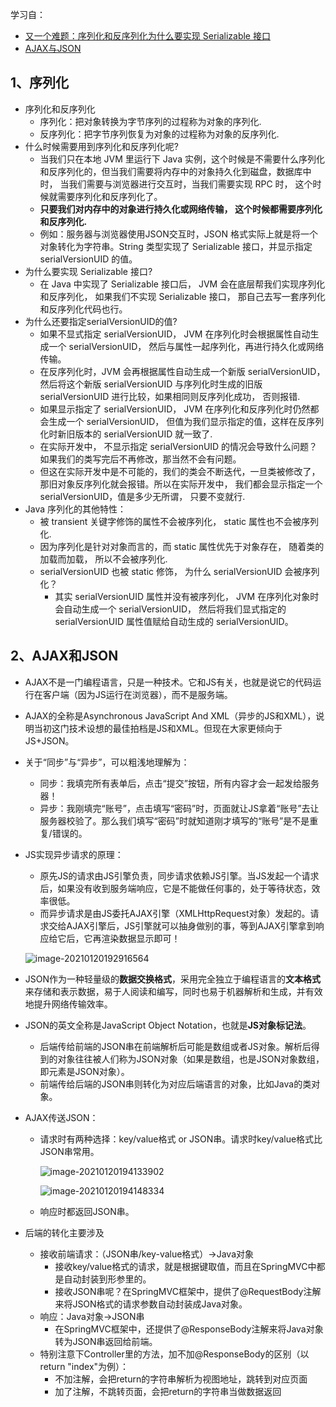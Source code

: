 学习自：

- [又一个难题：序列化和反序列化为什么要实现 Serializable 接口](https://mp.weixin.qq.com/s/NM9aLvpCFcz9A-S80x5E1w)
- [AJAX与JSON](https://zhuanlan.zhihu.com/p/38773438)

## 1、序列化

- 序列化和反序列化
  - 序列化：把对象转换为字节序列的过程称为对象的序列化.
  - 反序列化：把字节序列恢复为对象的过程称为对象的反序列化.
- 什么时候需要用到序列化和反序列化呢?
  - 当我们只在本地 JVM 里运行下 Java 实例，这个时候是不需要什么序列化和反序列化的，但当我们需要将内存中的对象持久化到磁盘，数据库中时， 当我们需要与浏览器进行交互时，当我们需要实现 RPC 时， 这个时候就需要序列化和反序列化了。
  - **只要我们对内存中的对象进行持久化或网络传输， 这个时候都需要序列化和反序列化.**
  - 例如：服务器与浏览器使用JSON交互时，JSON 格式实际上就是将一个对象转化为字符串。String 类型实现了 Serializable 接口，并显示指定 serialVersionUID 的值。
- 为什么要实现 Serializable 接口?
  - 在 Java 中实现了 Serializable 接口后， JVM 会在底层帮我们实现序列化和反序列化， 如果我们不实现 Serializable 接口， 那自己去写一套序列化和反序列化代码也行。
- 为什么还要指定serialVersionUID的值?
  - 如果不显式指定 serialVersionUID， JVM 在序列化时会根据属性自动生成一个 serialVersionUID， 然后与属性一起序列化，再进行持久化或网络传输。
  - 在反序列化时，JVM 会再根据属性自动生成一个新版 serialVersionUID，然后将这个新版 serialVersionUID 与序列化时生成的旧版 serialVersionUID 进行比较，如果相同则反序列化成功， 否则报错.
  - 如果显示指定了 serialVersionUID， JVM 在序列化和反序列化时仍然都会生成一个 serialVersionUID， 但值为我们显示指定的值，这样在反序列化时新旧版本的 serialVersionUID 就一致了.
  - 在实际开发中， 不显示指定 serialVersionUID 的情况会导致什么问题？如果我们的类写完后不再修改，那当然不会有问题。
  - 但这在实际开发中是不可能的，我们的类会不断迭代，一旦类被修改了，那旧对象反序列化就会报错。所以在实际开发中， 我们都会显示指定一个 serialVersionUID，值是多少无所谓， 只要不变就行.
- Java 序列化的其他特性：
  - 被 transient 关键字修饰的属性不会被序列化， static 属性也不会被序列化.
  - 因为序列化是针对对象而言的，而 static 属性优先于对象存在， 随着类的加载而加载， 所以不会被序列化.
  - serialVersionUID 也被 static 修饰， 为什么 serialVersionUID 会被序列化？ 
    - 其实 serialVersionUID 属性并没有被序列化， JVM 在序列化对象时会自动生成一个 serialVersionUID， 然后将我们显式指定的 serialVersionUID 属性值赋给自动生成的 serialVersionUID。

## 2、AJAX和JSON

- AJAX不是一门编程语言，只是一种技术。它和JS有关，也就是说它的代码运行在客户端（因为JS运行在浏览器），而不是服务端。

- AJAX的全称是Asynchronous JavaScript And XML（异步的JS和XML），说明当初这门技术设想的最佳拍档是JS和XML。但现在大家更倾向于JS+JSON。

- 关于“同步”与“异步”，可以粗浅地理解为：

  - 同步：我填完所有表单后，点击“提交”按钮，所有内容才会一起发给服务器！
  - 异步：我刚填完“账号”，点击填写“密码”时，页面就让JS拿着“账号”去让服务器校验了。那么我们填写“密码”时就知道刚才填写的“账号”是不是重复/错误的。

- JS实现异步请求的原理：

  - 原先JS的请求由JS引擎负责，同步请求依赖JS引擎。当JS发起一个请求后，如果没有收到服务端响应，它是不能做任何事的，处于等待状态，效率很低。
  - 而异步请求是由JS委托AJAX引擎（XMLHttpRequest对象）发起的。请求交给AJAX引擎后，JS引擎就可以抽身做别的事，等到AJAX引擎拿到响应给它后，它再渲染数据显示即可！

  ![image-20210120192916564](http://iwehdio.gitee.io/img/my-img/21-01/image-20210120192916564.png)

- JSON作为一种轻量级的**数据交换格式**，采用完全独立于编程语言的**文本格式**来存储和表示数据，易于人阅读和编写，同时也易于机器解析和生成，并有效地提升网络传输效率。

- JSON的英文全称是JavaScript Object Notation，也就是**JS对象标记法**。

  - 后端传给前端的JSON串在前端解析后可能是数组或者JS对象。解析后得到的对象往往被人们称为JSON对象（如果是数组，也是JSON对象数组，即元素是JSON对象）。
  - 前端传给后端的JSON串则转化为对应后端语言的对象，比如Java的类对象。

- AJAX传送JSON：

  - 请求时有两种选择：key/value格式 or JSON串。请求时key/value格式比JSON串常用。

    ![image-20210120194133902](http://iwehdio.gitee.io/img/my-img/21-01/image-20210120194133902.png)

    ![image-20210120194148334](http://iwehdio.gitee.io/img/my-img/21-01/image-20210120194148334.png)

  - 响应时都返回JSON串。

- 后端的转化主要涉及

  - 接收前端请求：（JSON串/key-value格式）→Java对象
    - 接收key/value格式的请求，就是根据键取值，而且在SpringMVC中都是自动封装到形参里的。
    - 接收JSON串呢？在SpringMVC框架中，提供了@RequestBody注解来将JSON格式的请求参数自动封装成Java对象。
  - 响应：Java对象→JSON串
    - 在SpringMVC框架中，还提供了@ResponseBody注解来将Java对象转为JSON串返回给前端。
  - 特别注意下Controller里的方法，加不加@ResponseBody的区别（以return "index"为例）：
    - 不加注解，会把return的字符串解析为视图地址，跳转到对应页面
    - 加了注解，不跳转页面，会把return的字符串当做数据返回